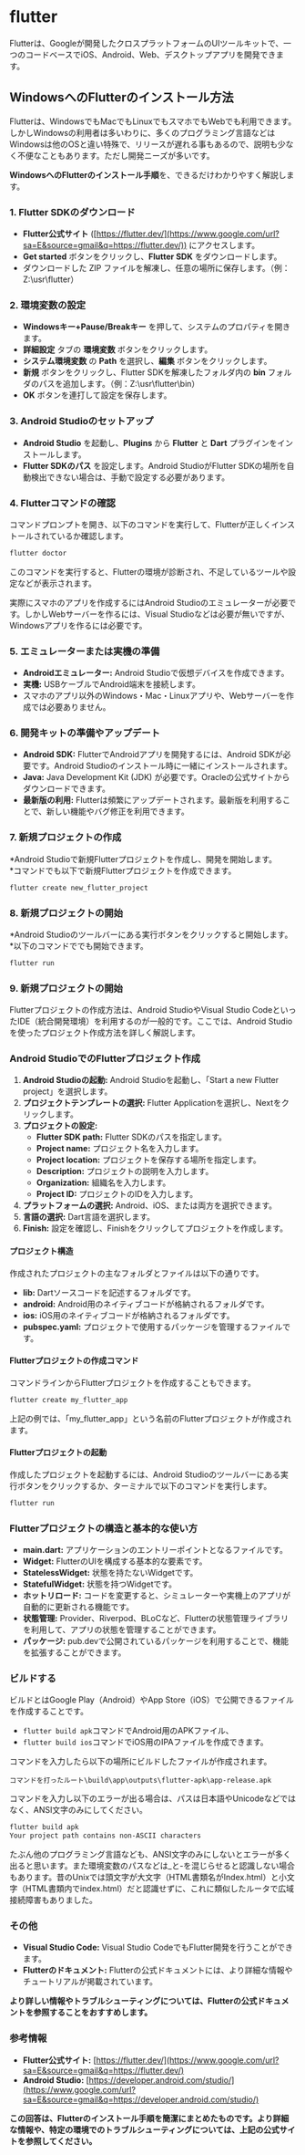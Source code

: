 # flutter
Flutterは、Googleが開発したクロスプラットフォームのUIツールキットで、一つのコードベースでiOS、Android、Web、デスクトップアプリを開発できます。

## WindowsへのFlutterのインストール方法
Flutterは、WindowsでもMacでもLinuxでもスマホでもWebでも利用できます。しかしWindowsの利用者は多いわりに、多くのプログラミング言語などはWindowsは他のOSと違い特殊で、リリースが遅れる事もあるので、説明も少なく不便なこともあります。ただし開発ニーズが多いです。  

**WindowsへのFlutterのインストール手順**を、できるだけわかりやすく解説します。

### 1\. Flutter SDKのダウンロード

  * **Flutter公式サイト** ([https://flutter.dev/](https://www.google.com/url?sa=E&source=gmail&q=https://flutter.dev/)) にアクセスします。
  * **Get started** ボタンをクリックし、**Flutter SDK** をダウンロードします。
  * ダウンロードした ZIP ファイルを解凍し、任意の場所に保存します。（例：Z:\\usr\\flutter）

### 2\. 環境変数の設定

  * **Windowsキー+Pause/Breakキー** を押して、システムのプロパティを開きます。
  * **詳細設定** タブの **環境変数** ボタンをクリックします。
  * **システム環境変数** の **Path** を選択し、**編集** ボタンをクリックします。
  * **新規** ボタンをクリックし、Flutter SDKを解凍したフォルダ内の **bin** フォルダのパスを追加します。（例：Z:\\usr\\flutter\\bin）
  * **OK** ボタンを連打して設定を保存します。

### 3\. Android Studioのセットアップ

  * **Android Studio** を起動し、**Plugins** から **Flutter** と **Dart** プラグインをインストールします。
  * **Flutter SDKのパス** を設定します。Android StudioがFlutter SDKの場所を自動検出できない場合は、手動で設定する必要があります。

### 4\. Flutterコマンドの確認

コマンドプロンプトを開き、以下のコマンドを実行して、Flutterが正しくインストールされているか確認します。

```bash
flutter doctor
```
このコマンドを実行すると、Flutterの環境が診断され、不足しているツールや設定などが表示されます。   

実際にスマホのアプリを作成するにはAndroid Studioのエミュレーターが必要です。しかしWebサーバーを作るには、Visual Studioなどは必要が無いですが、Windowsアプリを作るには必要です。

### 5\. エミュレーターまたは実機の準備

  * **Androidエミュレーター:** Android Studioで仮想デバイスを作成できます。
  * **実機:** USBケーブルでAndroid端末を接続します。
  * スマホのアプリ以外のWindows・Mac・Linuxアプリや、Webサーバーを作成では必要ありません。

### 6\. 開発キットの準備やアップデート

  * **Android SDK:** FlutterでAndroidアプリを開発するには、Android SDKが必要です。Android Studioのインストール時に一緒にインストールされます。
  * **Java:** Java Development Kit (JDK) が必要です。Oracleの公式サイトからダウンロードできます。
  * **最新版の利用:** Flutterは頻繁にアップデートされます。最新版を利用することで、新しい機能やバグ修正を利用できます。

### 7\. 新規プロジェクトの作成

  *Android Studioで新規Flutterプロジェクトを作成し、開発を開始します。  
  *コマンドでも以下で新規Flutterプロジェクトを作成できます。
```bash
flutter create new_flutter_project
```

### 8\. 新規プロジェクトの開始

  *Android Studioのツールバーにある実行ボタンをクリックすると開始します。
  *以下のコマンドででも開始できます。
```bash
flutter run
```

### 9\. 新規プロジェクトの開始
Flutterプロジェクトの作成方法は、Android StudioやVisual Studio CodeといったIDE（統合開発環境）を利用するのが一般的です。ここでは、Android Studioを使ったプロジェクト作成方法を詳しく解説します。

### Android StudioでのFlutterプロジェクト作成

1. **Android Studioの起動:** Android Studioを起動し、「Start a new Flutter project」を選択します。
2. **プロジェクトテンプレートの選択:** Flutter Applicationを選択し、Nextをクリックします。
3. **プロジェクトの設定:**
   * **Flutter SDK path:** Flutter SDKのパスを指定します。
   * **Project name:** プロジェクト名を入力します。
   * **Project location:** プロジェクトを保存する場所を指定します。
   * **Description:** プロジェクトの説明を入力します。
   * **Organization:** 組織名を入力します。
   * **Project ID:** プロジェクトのIDを入力します。
4. **プラットフォームの選択:** Android、iOS、または両方を選択できます。
5. **言語の選択:** Dart言語を選択します。
6. **Finish:** 設定を確認し、Finishをクリックしてプロジェクトを作成します。

#### プロジェクト構造

作成されたプロジェクトの主なフォルダとファイルは以下の通りです。

* **lib:** Dartソースコードを記述するフォルダです。
* **android:** Android用のネイティブコードが格納されるフォルダです。
* **ios:** iOS用のネイティブコードが格納されるフォルダです。
* **pubspec.yaml:** プロジェクトで使用するパッケージを管理するファイルです。

#### Flutterプロジェクトの作成コマンド

コマンドラインからFlutterプロジェクトを作成することもできます。

```bash
flutter create my_flutter_app
```

上記の例では、「my_flutter_app」という名前のFlutterプロジェクトが作成されます。

#### Flutterプロジェクトの起動

作成したプロジェクトを起動するには、Android Studioのツールバーにある実行ボタンをクリックするか、ターミナルで以下のコマンドを実行します。

```bash
flutter run
```

### Flutterプロジェクトの構造と基本的な使い方

* **main.dart:** アプリケーションのエントリーポイントとなるファイルです。
* **Widget:** FlutterのUIを構成する基本的な要素です。
* **StatelessWidget:** 状態を持たないWidgetです。
* **StatefulWidget:** 状態を持つWidgetです。
* **ホットリロード:** コードを変更すると、シミュレーターや実機上のアプリが自動的に更新される機能です。
* **状態管理:** Provider、Riverpod、BLoCなど、Flutterの状態管理ライブラリを利用して、アプリの状態を管理することができます。
* **パッケージ:** pub.devで公開されているパッケージを利用することで、機能を拡張することができます。

### ビルドする
ビルドとはGoogle Play（Android）やApp Store（iOS）で公開できるファイルを作成することです。
* `flutter build apk`コマンドでAndroid用のAPKファイル、
* `flutter build ios`コマンドでiOS用のIPAファイルを作成できます。

コマンドを入力したら以下の場所にビルドしたファイルが作成されます。
```
コマンドを打ったルート\build\app\outputs\flutter-apk\app-release.apk
```
  
コマンドを入力し以下のエラーが出る場合は、パスは日本語やUnicodeなどではなく、ANSI文字のみにしてください。
```bash
flutter build apk
Your project path contains non-ASCII characters
```
たぶん他のプログラミング言語なども、ANSI文字のみにしないとエラーが多く出ると思います。また環境変数のパスなどは_と-を混じらせると認識しない場合もあります。昔のUnixでは頭文字が大文字（HTML書類名がIndex.html）と小文字（HTML書類内でindex.html）だと認識せずに、これに類似したルータで広域接続障害もありました。

### その他

  * **Visual Studio Code:** Visual Studio CodeでもFlutter開発を行うことができます。
  * **Flutterのドキュメント:** Flutterの公式ドキュメントには、より詳細な情報やチュートリアルが掲載されています。

**より詳しい情報やトラブルシューティングについては、Flutterの公式ドキュメントを参照することをおすすめします。**

### 参考情報

  * **Flutter公式サイト:** [https://flutter.dev/](https://www.google.com/url?sa=E&source=gmail&q=https://flutter.dev/)
  * **Android Studio:** [https://developer.android.com/studio/](https://www.google.com/url?sa=E&source=gmail&q=https://developer.android.com/studio/)

**この回答は、Flutterのインストール手順を簡潔にまとめたものです。より詳細な情報や、特定の環境でのトラブルシューティングについては、上記の公式サイトを参照してください。**

